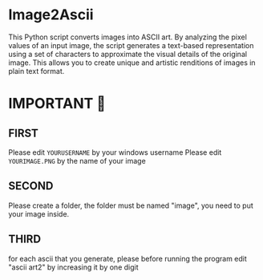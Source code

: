 # Image2Ascii
This Python script converts images into ASCII art. By analyzing the pixel values of an input image, the script generates a text-based representation using a set of characters to approximate the visual details of the original image. This allows you to create unique and artistic renditions of images in plain text format.

# IMPORTANT 📕

## FIRST

Please edit `YOURUSERNAME` by your windows username
Please edit `YOURIMAGE.PNG` by the name of your image

## SECOND 

Please create a folder, the folder must be named "image", you need to put your image inside.

## THIRD

for each ascii that you generate, please before running the program edit "ascii art2" by increasing it by one digit

